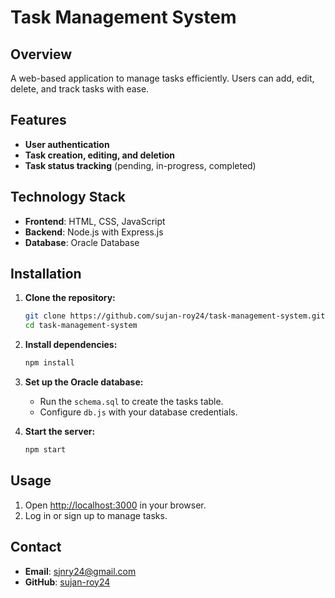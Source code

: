 
# Task Management System

## Overview

A web-based application to manage tasks efficiently. Users can add, edit, delete, and track tasks with ease.

## Features

- **User authentication**
- **Task creation, editing, and deletion**
- **Task status tracking** (pending, in-progress, completed)

## Technology Stack

- **Frontend**: HTML, CSS, JavaScript
- **Backend**: Node.js with Express.js
- **Database**: Oracle Database

## Installation

1. **Clone the repository:**
   ```bash
   git clone https://github.com/sujan-roy24/task-management-system.git
   cd task-management-system
   ```

2. **Install dependencies:**
   ```bash
   npm install
   ```

3. **Set up the Oracle database:**
   - Run the `schema.sql` to create the tasks table.
   - Configure `db.js` with your database credentials.

4. **Start the server:**
   ```bash
   npm start
   ```

## Usage

1. Open [http://localhost:3000](http://localhost:3000) in your browser.
2. Log in or sign up to manage tasks.

## Contact

- **Email**: sjnry24@gmail.com
- **GitHub**: [sujan-roy24](https://github.com/sujan-roy24)
